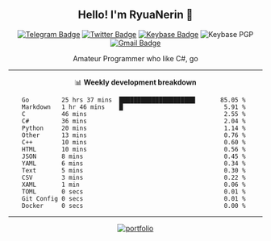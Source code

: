 <h2 align="center">Hello! I'm RyuaNerin 👋</h2>
<div align=center>

  [![Telegram Badge](https://img.shields.io/badge/-Telegram-2CA5E0?style=flat-square&logo=telegram&logoColor=white&link=https://t.me/unknown5766)](https://t.me/unknown5766)
  [![Twitter Badge](https://img.shields.io/badge/-Twitter-1DA1F2?style=flat-square&logo=twitter&logoColor=white&link=https://twitter.com/RyuaNerin)](https://twitter.com/RyuaNerin)
  [![Keybase Badge](https://img.shields.io/badge/-Keybase-33A0FF?style=flat-square&logo=keybase&logoColor=white&link=https://keybase.io/ryuanerin)](https://keybase.io/ryuanerin)
  ![Keybase PGP](https://img.shields.io/keybase/pgp/ryuanerin?style=flat-square)
  [![Gmail Badge](https://img.shields.io/badge/-Gmail-D14836?style=flat-square&logo=Gmail&logoColor=white&link=mailto:ryuanerin@gmail.com)](mailto:ryuanerin@gmail.com) 

  Amateur Programmer who like C#, go

  -------

  📊 **Weekly development breakdown**

  <!--START_SECTION:waka-->
```text
Go         25 hrs 37 mins  █████████████████████       85.05 % 
Markdown   1 hr 46 mins    █                            5.91 % 
C          46 mins                                      2.55 % 
C#         36 mins                                      2.04 % 
Python     20 mins                                      1.14 % 
Other      13 mins                                      0.76 % 
C++        10 mins                                      0.60 % 
HTML       10 mins                                      0.56 % 
JSON       8 mins                                       0.45 % 
YAML       6 mins                                       0.34 % 
Text       5 mins                                       0.30 % 
CSV        3 mins                                       0.22 % 
XAML       1 min                                        0.06 % 
TOML       0 secs                                       0.01 % 
Git Config 0 secs                                       0.01 % 
Docker     0 secs                                       0.00 % 
```
<!--END_SECTION:waka-->

  -------

  [![portfolio](https://github-readme-stats.vercel.app/api/pin/?username=RyuaNerin&repo=portfolio)](https://github.com/RyuaNerin/portfolio)

</div>
